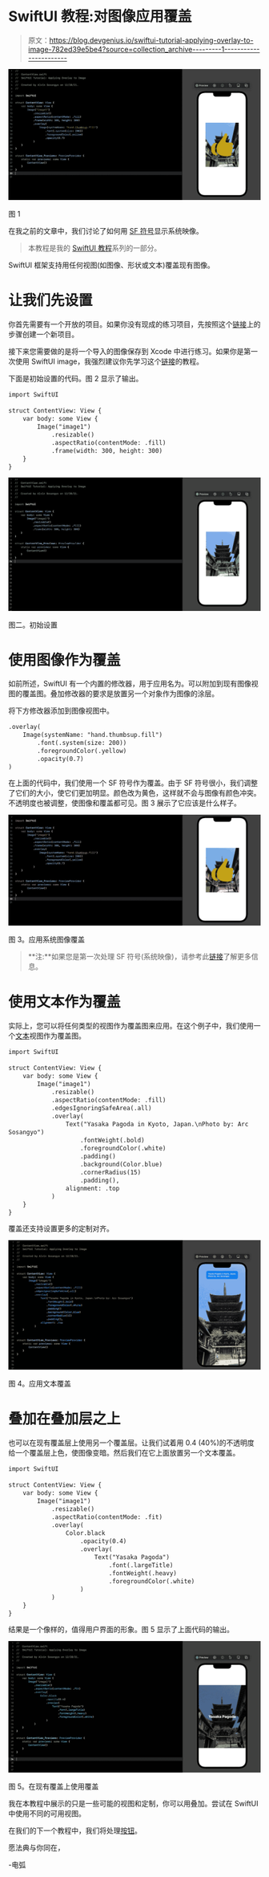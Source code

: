 # SwiftUI 教程:对图像应用覆盖

> 原文：<https://blog.devgenius.io/swiftui-tutorial-applying-overlay-to-image-782ed39e5be4?source=collection_archive---------1----------------------->

![](img/23b0998e27f3cd2544bc7230d7a25071.png)

图 1

在我之前的文章中，我们讨论了如何用 [SF 符号](/swiftui-tutorial-displaying-system-image-with-sf-symbols-75c01b5bf421)显示系统映像。

> 本教程是我的 [SwiftUI 教程](https://arc-sosangyo.medium.com/list/swiftui-tutorial-03734e631240)系列的一部分。

SwiftUI 框架支持用任何视图(如图像、形状或文本)覆盖现有图像。

# 让我们先设置

你首先需要有一个开放的项目。如果你没有现成的练习项目，先按照这个[链接](/introduction-to-swiftui-creating-new-project-9adc502e1804)上的步骤创建一个新项目。

接下来您需要做的是将一个导入的图像保存到 Xcode 中进行练习。如果你是第一次使用 SwiftUI image，我强烈建议你先学习这个[链接](/swiftui-tutorial-working-with-images-62040c279960)的教程。

下面是初始设置的代码。图 2 显示了输出。

```
import SwiftUI

struct ContentView: View {
    var body: some View {
        Image("image1")
            .resizable()
            .aspectRatio(contentMode: .fill)
            .frame(width: 300, height: 300)
    }
}
```

![](img/863955f855afb0c2760025979c5eb34a.png)

图二。初始设置

# 使用图像作为覆盖

如前所述，SwiftUI 有一个内置的修改器，用于应用名为。可以附加到现有图像视图的覆盖图。叠加修改器的要求是放置另一个对象作为图像的涂层。

将下方修改器添加到图像视图中。

```
.overlay(
    Image(systemName: "hand.thumbsup.fill")
        .font(.system(size: 200))
        .foregroundColor(.yellow)
        .opacity(0.7)
)
```

在上面的代码中，我们使用一个 SF 符号作为覆盖。由于 SF 符号很小，我们调整了它们的大小，使它们更加明显。颜色改为黄色，这样就不会与图像有颜色冲突。不透明度也被调整，使图像和覆盖都可见。图 3 展示了它应该是什么样子。

![](img/e613567facb67db92c304edb2c977f6d.png)

图 3。应用系统图像覆盖

> **注:**如果您是第一次处理 SF 符号(系统映像)，请参考此[链接](/swiftui-tutorial-displaying-system-image-with-sf-symbols-75c01b5bf421)了解更多信息。

# 使用文本作为覆盖

实际上，您可以将任何类型的视图作为覆盖图来应用。在这个例子中，我们使用一个[文本](/swiftui-tutorial-working-with-text-15de81494a07)视图作为覆盖图。

```
import SwiftUI

struct ContentView: View {
    var body: some View {
        Image("image1")
            .resizable()
            .aspectRatio(contentMode: .fill)
            .edgesIgnoringSafeArea(.all)
            .overlay(
                Text("Yasaka Pagoda in Kyoto, Japan.\nPhoto by: Arc Sosangyo")
                    .fontWeight(.bold)
                    .foregroundColor(.white)
                    .padding()
                    .background(Color.blue)
                    .cornerRadius(15)
                    .padding(),
                alignment: .top
            )
    }
}
```

覆盖还支持设置更多的定制对齐。

![](img/a431fb099e6fca786f305441a181840d.png)

图 4。应用文本覆盖

# 叠加在叠加层之上

也可以在现有覆盖层上使用另一个覆盖层。让我们试着用 0.4 (40%)的不透明度给一个覆盖层上色，使图像变暗。然后我们在它上面放置另一个文本覆盖。

```
import SwiftUI

struct ContentView: View {
    var body: some View {
        Image("image1")
            .resizable()
            .aspectRatio(contentMode: .fit)
            .overlay(
                Color.black
                    .opacity(0.4)
                    .overlay(
                        Text("Yasaka Pagoda")
                            .font(.largeTitle)
                            .fontWeight(.heavy)
                            .foregroundColor(.white)
                    )
            )
    }
}
```

结果是一个像样的，值得用户界面的形象。图 5 显示了上面代码的输出。

![](img/eaf5ce7d7d213bf9ee0fa4d7f0f46f4c.png)

图 5。在现有覆盖上使用覆盖

我在本教程中展示的只是一些可能的视图和定制，你可以用叠加。尝试在 SwiftUI 中使用不同的可用视图。

在我们的下一个教程中，我们将处理[按钮](https://arc-sosangyo.medium.com/swiftui-tutorial-working-with-buttons-ee3fdcfb8337)。

愿法典与你同在，

-电弧